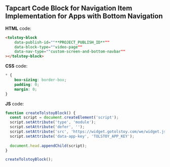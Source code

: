 ## Tapcart Code Block for Navigation Item Implementation for Apps with Bottom Navigation

**HTML** code:

```html
<tolstoy-block
    data-publish-id=""**PROJECT_PUBLISH_ID**""
    data-block-type=""video-page""
    data-nav-type=""custom-screen-and-bottom-navbar""
></tolstoy-block>
```

**CSS** code:

```css
* {
    box-sizing: border-box;
    padding: 0;
    margin: 0;
}
```

**JS** code:

```javascript
function createTolstoyBlock() {
  const script = document.createElement('script');
  script.setAttribute('type', 'module');
  script.setAttribute('defer', '');
  script.setAttribute('src', 'https://widget.gotolstoy.com/we/widget.js');
  script.setAttribute('data-app-key', 'TOLSTOY_APP_KEY');
  
  document.head.appendChild(script);
}

createTolstoyBlock();
```
